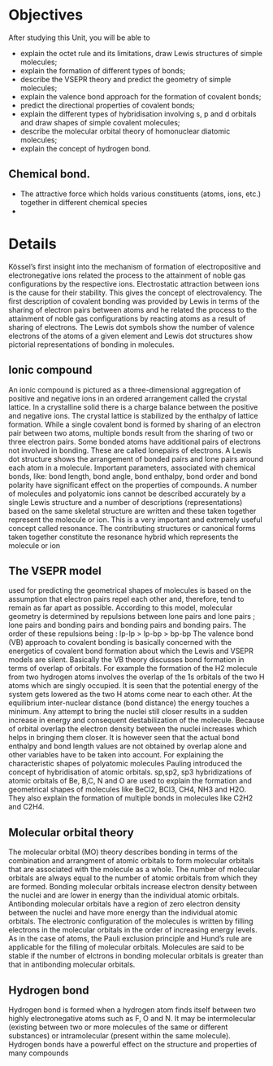 # Objectives
After studying this Unit, you will be able to
* explain the octet rule and its limitations, draw Lewis structures of simple molecules;
* explain the formation of different types of bonds;
* describe the VSEPR theory and predict the geometry of simple molecules;
* explain the valence bond approach for the formation of covalent bonds;
* predict the directional properties of covalent bonds;
* explain the different types of hybridisation involving s, p and d orbitals and draw shapes of simple covalent molecules;
* describe the molecular orbital theory of homonuclear diatomic molecules;
* explain the concept of hydrogen bond.

## Chemical bond.
* The attractive force which holds various constituents (atoms, ions, etc.) together in different chemical species
* 

# Details
Kössel’s first insight into the mechanism of formation of electropositive and electronegative ions related the process to the attainment of noble gas configurations by the respective ions. 
Electrostatic attraction between ions is the cause for their stability. This gives the concept of electrovalency.
The first description of covalent bonding was provided by Lewis in terms of the sharing of electron pairs between atoms and he related the process to the attainment of noble gas
configurations by reacting atoms as a result of sharing of electrons. The Lewis dot symbols show the number of valence electrons of the atoms of a given element and Lewis dot
structures show pictorial representations of bonding in molecules. 

## Ionic compound 
 An ionic compound is pictured as a three-dimensional aggregation of positive and negative ions in an ordered arrangement called the crystal lattice. 
 In a crystalline solid there is a charge balance between the positive and negative ions. 
 The crystal lattice is stabilized by the enthalpy of lattice formation. While a single covalent bond is formed by sharing of an electron pair between two
atoms, multiple bonds result from the sharing of two or three electron pairs. Some bonded
atoms have additional pairs of electrons not involved in bonding. These are called lonepairs of electrons. A Lewis dot structure shows the arrangement of bonded pairs and lone
pairs around each atom in a molecule. Important parameters, associated with chemical
bonds, like: bond length, bond angle, bond enthalpy, bond order and bond polarity
have significant effect on the properties of compounds.
A number of molecules and polyatomic ions cannot be described accurately by a single
Lewis structure and a number of descriptions (representations) based on the same skeletal
structure are written and these taken together represent the molecule or ion. This is a very
important and extremely useful concept called resonance. The contributing structures or
canonical forms taken together constitute the resonance hybrid which represents the
molecule or ion

## The VSEPR model 
used for predicting the geometrical shapes of molecules is based on
the assumption that electron pairs repel each other and, therefore, tend to remain as far
apart as possible. According to this model, molecular geometry is determined by repulsions
between lone pairs and lone pairs ; lone pairs and bonding pairs and bonding pairs and
bonding pairs. The order of these repulsions being : lp-lp > lp-bp > bp-bp
The valence bond (VB) approach to covalent bonding is basically concerned with the
energetics of covalent bond formation about which the Lewis and VSEPR models are silent.
Basically the VB theory discusses bond formation in terms of overlap of orbitals. For
example the formation of the H2 molecule from two hydrogen atoms involves the overlap of
the 1s orbitals of the two H atoms which are singly occupied. It is seen that the potential
energy of the system gets lowered as the two H atoms come near to each other. At the
equilibrium inter-nuclear distance (bond distance) the energy touches a minimum. Any
attempt to bring the nuclei still closer results in a sudden increase in energy and consequent
destabilization of the molecule. Because of orbital overlap the electron density between the
nuclei increases which helps in bringing them closer. It is however seen that the actual
bond enthalpy and bond length values are not obtained by overlap alone and other variables
have to be taken into account.
For explaining the characteristic shapes of polyatomic molecules Pauling introduced
the concept of hybridisation of atomic orbitals. sp,sp2, sp3 hybridizations of atomic orbitals
of Be, B,C, N and O are used to explain the formation and geometrical shapes of molecules
like BeCl2, BCl3, CH4, NH3 and H2O. They also explain the formation of multiple bonds in
molecules like C2H2 and C2H4.
## Molecular orbital theory
The molecular orbital (MO) theory describes bonding in terms of the combination and arrangment of atomic orbitals to form molecular orbitals that are associated with the molecule as a whole. The number of molecular orbitals are always equal to the number of atomic orbitals from which they are formed. Bonding molecular orbitals increase electron density between the nuclei and are lower in energy than the individual atomic orbitals. Antibonding molecular orbitals have a region of zero electron density between the nuclei and have more energy than the individual atomic orbitals. The electronic configuration of the molecules is written by filling electrons in the molecular orbitals in the order of increasing energy levels. As in the case of atoms, the Pauli exclusion principle and Hund’s rule are applicable for the filling of molecular orbitals. Molecules are said to be stable if the number of elctrons in bonding molecular orbitals is greater than that in antibonding molecular orbitals.
## Hydrogen bond
Hydrogen bond is formed when a hydrogen atom finds itself between two highly electronegative atoms such as F, O and N. It may be intermolecular (existing between two or more molecules of the same or different substances) or intramolecular (present within the same molecule). Hydrogen bonds have a powerful effect on the structure and properties of many compounds
